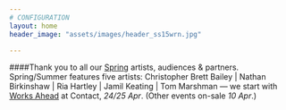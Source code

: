 ```yaml
---
# CONFIGURATION
layout: home
header_image: "assets/images/header_ss15wrn.jpg"

---
```

####Thank you to all our [Spring](/current/2015-spring) artists, audiences & partners.<br>Spring/Summer features five artists: Christopher Brett Bailey | Nathan Birkinshaw | Ria Hartley | Jamil Keating | Tom Marshman — we start with [Works Ahead](/current/2015-worksahead) at Contact, *24/25 Apr*. (Other events on-sale *10 Apr*.)
